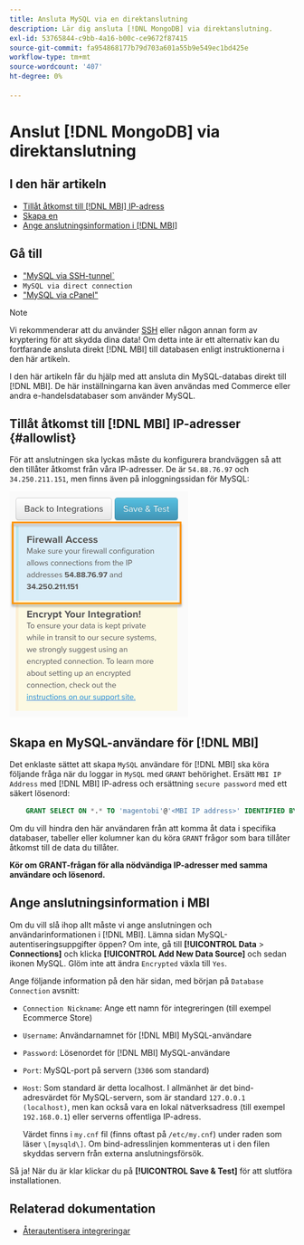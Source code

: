 ```yaml
---
title: Ansluta MySQL via en direktanslutning
description: Lär dig ansluta [!DNL MongoDB] via direktanslutning.
exl-id: 53765844-c9bb-4a16-b00c-ce9672f87415
source-git-commit: fa954868177b79d703a601a55b9e549ec1bd425e
workflow-type: tm+mt
source-wordcount: '407'
ht-degree: 0%

---
```


# Anslut [!DNL MongoDB] via direktanslutning

## I den här artikeln

* [Tillåt åtkomst till [!DNL MBI] IP-adress](#allowlist)
* [Skapa en ](#steptwo)
* [Ange anslutningsinformation i [!DNL MBI]](#stepthree)

## Gå till

* [&quot;MySQL via SSH-tunnel`](../integrations/mysql-via-ssh-tunnel.md)
* `MySQL via direct connection`
* [&quot;MySQL via cPanel&quot;](../integrations/mysql-via-cpanel.md)

>[!NOTE]
>
>Vi rekommenderar att du använder [SSH](../integrations/mysql-via-ssh-tunnel.md) eller någon annan form av kryptering för att skydda dina data! Om detta inte är ett alternativ kan du fortfarande ansluta direkt [!DNL MBI] till databasen enligt instruktionerna i den här artikeln.

I den här artikeln får du hjälp med att ansluta din MySQL-databas direkt till [!DNL MBI]. De här inställningarna kan även användas med Commerce eller andra e-handelsdatabaser som använder MySQL.

## Tillåt åtkomst till [!DNL MBI] IP-adresser {#allowlist}

För att anslutningen ska lyckas måste du konfigurera brandväggen så att den tillåter åtkomst från våra IP-adresser. De är `54.88.76.97` och `34.250.211.151`, men finns även på inloggningssidan för MySQL:

![MBI_Allow_Access_IPs.png](../../../assets/MBI_allow_access_IPs.png)

## Skapa en MySQL-användare för [!DNL MBI]

Det enklaste sättet att skapa `MySQL` användare för [!DNL MBI] ska köra följande fråga när du loggar in `MySQL` med `GRANT` behörighet. Ersätt `MBI IP Address` med [!DNL MBI] IP-adress och ersättning `secure password` med ett säkert lösenord:

```sql
    GRANT SELECT ON *.* TO 'magentobi'@'<MBI IP address>' IDENTIFIED BY '<secure password>';
```

Om du vill hindra den här användaren från att komma åt data i specifika databaser, tabeller eller kolumner kan du köra `GRANT` frågor som bara tillåter åtkomst till de data du tillåter.

**Kör om GRANT-frågan för alla nödvändiga IP-adresser med samma användare och lösenord.**

## Ange anslutningsinformation i MBI

Om du vill slå ihop allt måste vi ange anslutningen och användarinformationen i [!DNL MBI]. Lämna sidan MySQL-autentiseringsuppgifter öppen? Om inte, gå till **[!UICONTROL Data** > **Connections]** och klicka **[!UICONTROL Add New Data Source]** och sedan ikonen MySQL. Glöm inte att ändra `Encrypted` växla till `Yes`.

Ange följande information på den här sidan, med början på `Database Connection` avsnitt:

* `Connection Nickname`: Ange ett namn för integreringen (till exempel Ecommerce Store)
* `Username`: Användarnamnet för [!DNL MBI] MySQL-användare
* `Password`: Lösenordet för [!DNL MBI] MySQL-användare
* `Port`: MySQL-port på servern (`3306` som standard)
* `Host`: Som standard är detta localhost. I allmänhet är det bind-adresvärdet för MySQL-servern, som är standard `127.0.0.1 (localhost)`, men kan också vara en lokal nätverksadress (till exempel `192.168.0.1`) eller serverns offentliga IP-adress.

   Värdet finns i `my.cnf` fil (finns oftast på `/etc/my.cnf`) under raden som läser `\[mysqld\]`. Om bind-adresslinjen kommenteras ut i den filen skyddas servern från externa anslutningsförsök.

Så ja! När du är klar klickar du på **[!UICONTROL Save & Test]** för att slutföra installationen.

## Relaterad dokumentation

* [Återautentisera integreringar](https://experienceleague.adobe.com/docs/commerce-knowledge-base/kb/how-to/mbi-reauthenticating-integrations.html?lang=en)
